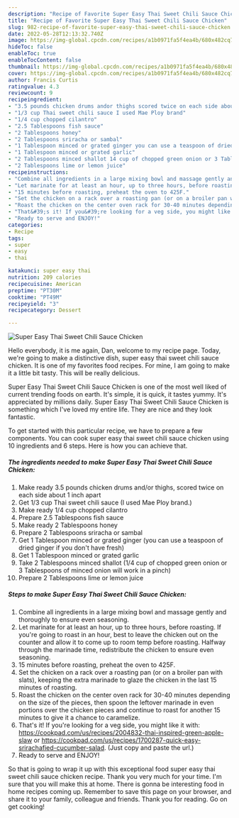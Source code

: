 ```yaml
---
description: "Recipe of Favorite Super Easy Thai Sweet Chili Sauce Chicken"
title: "Recipe of Favorite Super Easy Thai Sweet Chili Sauce Chicken"
slug: 982-recipe-of-favorite-super-easy-thai-sweet-chili-sauce-chicken
date: 2022-05-28T12:13:32.740Z
image: https://img-global.cpcdn.com/recipes/a1b0971fa5f4ea4b/680x482cq70/super-easy-thai-sweet-chili-sauce-chicken-recipe-main-photo.jpg
hideToc: false
enableToc: true
enableTocContent: false
thumbnail: https://img-global.cpcdn.com/recipes/a1b0971fa5f4ea4b/680x482cq70/super-easy-thai-sweet-chili-sauce-chicken-recipe-main-photo.jpg
cover: https://img-global.cpcdn.com/recipes/a1b0971fa5f4ea4b/680x482cq70/super-easy-thai-sweet-chili-sauce-chicken-recipe-main-photo.jpg
author: Francis Curtis
ratingvalue: 4.3
reviewcount: 9
recipeingredient:
- "3.5 pounds chicken drums andor thighs scored twice on each side about 1 inch apart"
- "1/3 cup Thai sweet chili sauce I used Mae Ploy brand"
- "1/4 cup chopped cilantro"
- "2.5 Tablespoons fish sauce"
- "2 Tablespoons honey"
- "2 Tablespoons sriracha or sambal"
- "1 Tablespoon minced or grated ginger you can use a teaspoon of dried ginger if you dont have fresh"
- "1 Tablespoon minced or grated garlic"
- "2 Tablespoons minced shallot 14 cup of chopped green onion or 3 Tablespoons of minced onion will work in a pinch"
- "2 Tablespoons lime or lemon juice"
recipeinstructions:
- "Combine all ingredients in a large mixing bowl and massage gently and thoroughly to ensure even seasoning."
- "Let marinate for at least an hour, up to three hours, before roasting. If you&#39;re going to roast in an hour, best to leave the chicken out on the counter and allow it to come up to room temp before roasting. Halfway through the marinade time, redistribute the chicken to ensure even seasoning."
- "15 minutes before roasting, preheat the oven to 425F."
- "Set the chicken on a rack over a roasting pan (or on a broiler pan with slats), keeping the extra marinade to glaze the chicken in the last 15 minutes of roasting."
- "Roast the chicken on the center oven rack for 30-40 minutes depending on the size of the pieces, then spoon the leftover marinade in even portions over the chicken pieces and continue to roast for another 15 minutes to give it a chance to caramelize."
- "That&#39;s it! If you&#39;re looking for a veg side, you might like it with: https://cookpad.com/us/recipes/2004832-thai-inspired-green-apple-slaw or https://cookpad.com/us/recipes/1700287-quick-easy-srirachafied-cucumber-salad. (Just copy and paste the url.)"
- "Ready to serve and ENJOY!"
categories:
- Recipe
tags:
- super
- easy
- thai

katakunci: super easy thai 
nutrition: 209 calories
recipecuisine: American
preptime: "PT30M"
cooktime: "PT49M"
recipeyield: "3"
recipecategory: Dessert

---
```



![Super Easy Thai Sweet Chili Sauce Chicken](https://img-global.cpcdn.com/recipes/a1b0971fa5f4ea4b/680x482cq70/super-easy-thai-sweet-chili-sauce-chicken-recipe-main-photo.jpg)

Hello everybody, it is me again, Dan, welcome to my recipe page. Today, we're going to make a distinctive dish, super easy thai sweet chili sauce chicken. It is one of my favorites food recipes. For mine, I am going to make it a little bit tasty. This will be really delicious.



Super Easy Thai Sweet Chili Sauce Chicken is one of the most well liked of current trending foods on earth. It's simple, it is quick, it tastes yummy. It's appreciated by millions daily. Super Easy Thai Sweet Chili Sauce Chicken is something which I've loved my entire life. They are nice and they look fantastic.


To get started with this particular recipe, we have to prepare a few components. You can cook super easy thai sweet chili sauce chicken using 10 ingredients and 6 steps. Here is how you can achieve that.

<!--inarticleads1-->

##### The ingredients needed to make Super Easy Thai Sweet Chili Sauce Chicken:

1. Make ready 3.5 pounds chicken drums and/or thighs, scored twice on each side about 1 inch apart
1. Get 1/3 cup Thai sweet chili sauce (I used Mae Ploy brand.)
1. Make ready 1/4 cup chopped cilantro
1. Prepare 2.5 Tablespoons fish sauce
1. Make ready 2 Tablespoons honey
1. Prepare 2 Tablespoons sriracha or sambal
1. Get 1 Tablespoon minced or grated ginger (you can use a teaspoon of dried ginger if you don&#39;t have fresh)
1. Get 1 Tablespoon minced or grated garlic
1. Take 2 Tablespoons minced shallot (1/4 cup of chopped green onion or 3 Tablespoons of minced onion will work in a pinch)
1. Prepare 2 Tablespoons lime or lemon juice




<!--inarticleads2-->

##### Steps to make Super Easy Thai Sweet Chili Sauce Chicken:

1. Combine all ingredients in a large mixing bowl and massage gently and thoroughly to ensure even seasoning.
1. Let marinate for at least an hour, up to three hours, before roasting. If you&#39;re going to roast in an hour, best to leave the chicken out on the counter and allow it to come up to room temp before roasting. Halfway through the marinade time, redistribute the chicken to ensure even seasoning.
1. 15 minutes before roasting, preheat the oven to 425F.
1. Set the chicken on a rack over a roasting pan (or on a broiler pan with slats), keeping the extra marinade to glaze the chicken in the last 15 minutes of roasting.
1. Roast the chicken on the center oven rack for 30-40 minutes depending on the size of the pieces, then spoon the leftover marinade in even portions over the chicken pieces and continue to roast for another 15 minutes to give it a chance to caramelize.
1. That&#39;s it! If you&#39;re looking for a veg side, you might like it with: https://cookpad.com/us/recipes/2004832-thai-inspired-green-apple-slaw or https://cookpad.com/us/recipes/1700287-quick-easy-srirachafied-cucumber-salad. (Just copy and paste the url.)
1. Ready to serve and ENJOY!



So that is going to wrap it up with this exceptional food super easy thai sweet chili sauce chicken recipe. Thank you very much for your time. I'm sure that you will make this at home. There is gonna be interesting food in home recipes coming up. Remember to save this page on your browser, and share it to your family, colleague and friends. Thank you for reading. Go on get cooking!
